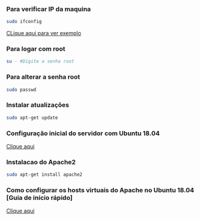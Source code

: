 ### Para verificar IP da maquina

````sh
sudo ifconfig
````
<a href="https://user-images.githubusercontent.com/101457472/202924674-8af2c03e-1480-4579-8ca5-470d00e78521.png">CLique aqui para ver exemplo</a>

### Para logar com root
````sh
su - #Digite a senha root
````

### Para alterar a senha root
````sh
sudo passwd
````
### Instalar atualizações
````sh
sudo apt-get update
````

### Configuração inicial do servidor com Ubuntu 18.04

<a href="https://www.digitalocean.com/community/tutorials/configuracao-inicial-de-servidor-com-ubuntu-18-04-pt" target="_blank">Clique aqui</a>

### Instalacao do Apache2

````sh
sudo apt-get install apache2
````

### Como configurar os hosts virtuais do Apache no Ubuntu 18.04 [Guia de início rápido]

<a href="https://www.digitalocean.com/community/tutorials/how-to-set-up-apache-virtual-hosts-on-ubuntu-18-04-quickstart-pt" target="_blank">Clique aqui</a>


